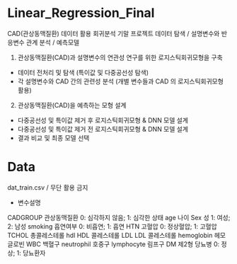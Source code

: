# Linear_Regression_Final

CAD(관상동맥질환) 데이터 활용 회귀분석 기말 프로젝트
데이터 탐색 / 설명변수와 반응변수 관계 분석 / 예측모델 

1. 관상동맥질환(CAD)과 설명변수의 연관성 연구를 위한 로지스틱회귀모형을 구축
  - 데이터 전처리 및 탐색 (특이값 및 다중공선성 탐색)
  - 각 설명변수와 CAD 간의 관련성 분석 (개별 변수들과 CAD 의 로지스틱회귀모형 활용)

2. 관상동맥질환(CAD)을 예측하는 모형 설계
  - 다중공선성 및 특이값 제거 후 로지스틱회귀모형 & DNN 모델 설계
  - 다중공선성 및 특이값 제거 전 로지스틱회귀모형 & DNN 모델 설계
  - 결과 비교 및 최종 모델 선택

# Data

dat_train.csv / 무단 활용 금지

  - 변수설명

CADGROUP 관상동맥질환 0: 심각하지 않음; 1: 심각한 상태
age 나이
Sex 성 1: 여성; 2: 남성
smoking 흡연여부 0: 비흡연; 1: 흡연
HTN 고혈압 0: 정상혈압; 1: 고혈압
TCHOL 총콜레스테롤
hdl HDL 콜레스테롤
LDL LDL 콜레스테롤
hemoglobin 헤모글로빈
WBC 백혈구
neutrophil 호중구
lymphocyte 림프구
DM 제2형 당뇨병 0: 정상; 1: 당뇨환자



